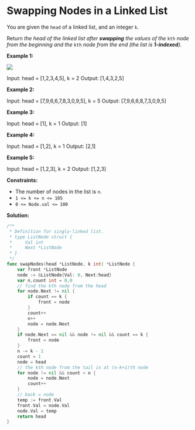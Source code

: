 # Swapping Nodes in a Linked List
You are given the  `head`  of a linked list, and an integer  `k`.

Return  _the head of the linked list after  **swapping**  the values of the_ `kth`  _node from the beginning and the_ `kth`  _node from the end (the list is  **1-indexed**)._

**Example 1:**

![](https://assets.leetcode.com/uploads/2020/09/21/linked1.jpg)

Input: head = [1,2,3,4,5], k = 2
Output: [1,4,3,2,5]

**Example 2:**

Input: head = [7,9,6,6,7,8,3,0,9,5], k = 5
Output: [7,9,6,6,8,7,3,0,9,5]

**Example 3:**

Input: head = [1], k = 1
Output: [1]

**Example 4:**

Input: head = [1,2], k = 1
Output: [2,1]

**Example 5:**

Input: head = [1,2,3], k = 2
Output: [1,2,3]

**Constraints:**

-   The number of nodes in the list is  `n`.
-   `1 <= k <= n <= 105`
-   `0 <= Node.val <= 100`

**Solution:**

```go
/**
 * Definition for singly-linked list.
 * type ListNode struct {
 *     Val int
 *     Next *ListNode
 * }
 */
func swapNodes(head *ListNode, k int) *ListNode {
    var front *ListNode
    node := &ListNode{Val: 0, Next:head}
    var n,count int = 0,0
	// find the kth node from the head
    for node.Next != nil {
        if count == k {
            front = node
        }
        count++
        n++
        node = node.Next
    }
    if node.Next == nil && node != nil && count == k {
        front = node
    }
    n -= k - 1
    count = 1
    node = head
    // the kth node from the tail is at (n-k+1)th node
    for node != nil && count < n {
        node = node.Next
        count++
    }
    // back = node
    temp := front.Val
    front.Val = node.Val
    node.Val = temp
    return head
}
```